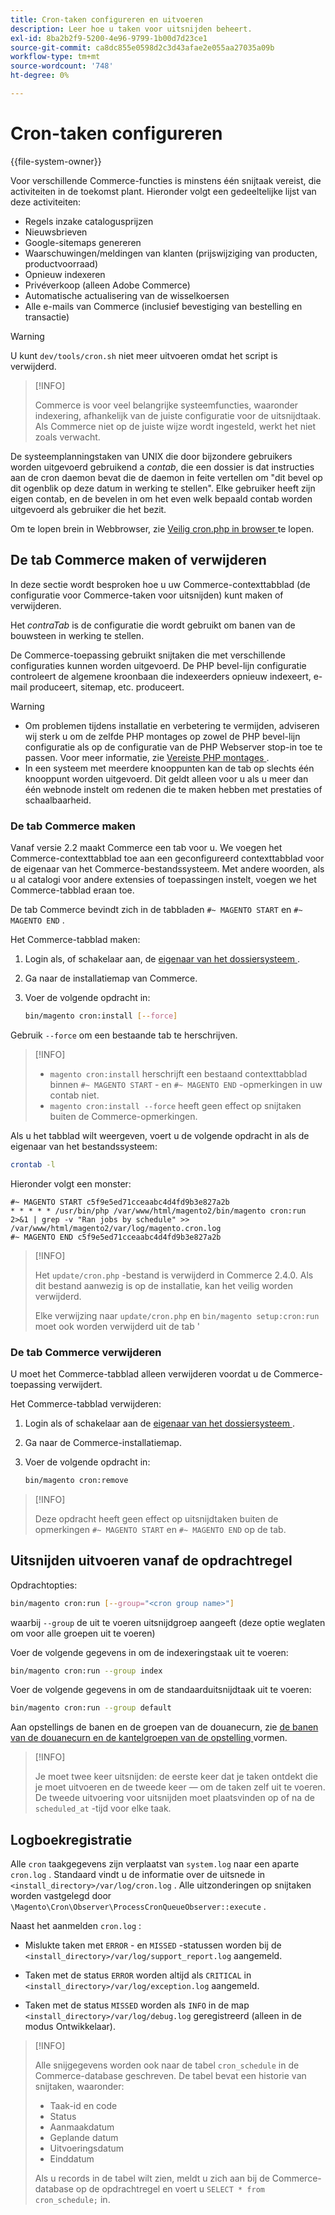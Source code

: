 ```yaml
---
title: Cron-taken configureren en uitvoeren
description: Leer hoe u taken voor uitsnijden beheert.
exl-id: 8ba2b2f9-5200-4e96-9799-1b00d7d23ce1
source-git-commit: ca8dc855e0598d2c3d43afae2e055aa27035a09b
workflow-type: tm+mt
source-wordcount: '748'
ht-degree: 0%

---
```


# Cron-taken configureren

{{file-system-owner}}

Voor verschillende Commerce-functies is minstens één snijtaak vereist, die activiteiten in de toekomst plant. Hieronder volgt een gedeeltelijke lijst van deze activiteiten:

- Regels inzake catalogusprijzen
- Nieuwsbrieven
- Google-sitemaps genereren
- Waarschuwingen/meldingen van klanten (prijswijziging van producten, productvoorraad)
- Opnieuw indexeren
- Privéverkoop (alleen Adobe Commerce)
- Automatische actualisering van de wisselkoersen
- Alle e-mails van Commerce (inclusief bevestiging van bestelling en transactie)

>[!WARNING]
>
>U kunt `dev/tools/cron.sh` niet meer uitvoeren omdat het script is verwijderd.

>[!INFO]
>
>Commerce is voor veel belangrijke systeemfuncties, waaronder indexering, afhankelijk van de juiste configuratie voor de uitsnijdtaak. Als Commerce niet op de juiste wijze wordt ingesteld, werkt het niet zoals verwacht.

De systeemplanningstaken van UNIX die door bijzondere gebruikers worden uitgevoerd gebruikend a _contab_, die een dossier is dat instructies aan de cron daemon bevat die de daemon in feite vertellen om &quot;dit bevel op dit ogenblik op deze datum in werking te stellen&quot;. Elke gebruiker heeft zijn eigen contab, en de bevelen in om het even welk bepaald contab worden uitgevoerd als gebruiker die het bezit.

Om te lopen brein in Webbrowser, zie [ Veilig cron.php in browser ](../security/secure-cron-php.md) te lopen.

## De tab Commerce maken of verwijderen

In deze sectie wordt besproken hoe u uw Commerce-contexttabblad (de configuratie voor Commerce-taken voor uitsnijden) kunt maken of verwijderen.

Het _contraTab_ is de configuratie die wordt gebruikt om banen van de bouwsteen in werking te stellen.

De Commerce-toepassing gebruikt snijtaken die met verschillende configuraties kunnen worden uitgevoerd. De PHP bevel-lijn configuratie controleert de algemene kroonbaan die indexeerders opnieuw indexeert, e-mail produceert, sitemap, etc. produceert.

>[!WARNING]
>
>- Om problemen tijdens installatie en verbetering te vermijden, adviseren wij sterk u om de zelfde PHP montages op zowel de PHP bevel-lijn configuratie als op de configuratie van de PHP Webserver stop-in toe te passen. Voor meer informatie, zie [ Vereiste PHP montages ](../../installation/prerequisites/php-settings.md).
>- In een systeem met meerdere knooppunten kan de tab op slechts één knooppunt worden uitgevoerd. Dit geldt alleen voor u als u meer dan één webnode instelt om redenen die te maken hebben met prestaties of schaalbaarheid.

### De tab Commerce maken

Vanaf versie 2.2 maakt Commerce een tab voor u. We voegen het Commerce-contexttabblad toe aan een geconfigureerd contexttabblad voor de eigenaar van het Commerce-bestandssysteem. Met andere woorden, als u al catalogi voor andere extensies of toepassingen instelt, voegen we het Commerce-tabblad eraan toe.

De tab Commerce bevindt zich in de tabbladen `#~ MAGENTO START` en `#~ MAGENTO END` .

Het Commerce-tabblad maken:

1. Login als, of schakelaar aan, de [ eigenaar van het dossiersysteem ](../../installation/prerequisites/file-system/overview.md).
1. Ga naar de installatiemap van Commerce.
1. Voer de volgende opdracht in:

   ```bash
   bin/magento cron:install [--force]
   ```

Gebruik `--force` om een bestaande tab te herschrijven.

>[!INFO]
>
>- `magento cron:install` herschrijft een bestaand contexttabblad binnen `#~ MAGENTO START` - en `#~ MAGENTO END` -opmerkingen in uw contab niet.
>- `magento cron:install --force` heeft geen effect op snijtaken buiten de Commerce-opmerkingen.

Als u het tabblad wilt weergeven, voert u de volgende opdracht in als de eigenaar van het bestandssysteem:

```bash
crontab -l
```

Hieronder volgt een monster:

```
#~ MAGENTO START c5f9e5ed71cceaabc4d4fd9b3e827a2b
* * * * * /usr/bin/php /var/www/html/magento2/bin/magento cron:run 2>&1 | grep -v "Ran jobs by schedule" >> /var/www/html/magento2/var/log/magento.cron.log
#~ MAGENTO END c5f9e5ed71cceaabc4d4fd9b3e827a2b
```

>[!INFO]
>
>Het `update/cron.php` -bestand is verwijderd in Commerce 2.4.0. Als dit bestand aanwezig is op de installatie, kan het veilig worden verwijderd.
>
>Elke verwijzing naar `update/cron.php` en `bin/magento setup:cron:run` moet ook worden verwijderd uit de tab &#39;

### De tab Commerce verwijderen

U moet het Commerce-tabblad alleen verwijderen voordat u de Commerce-toepassing verwijdert.

Het Commerce-tabblad verwijderen:

1. Login als of schakelaar aan de [ eigenaar van het dossiersysteem ](../../installation/prerequisites/file-system/overview.md).
1. Ga naar de Commerce-installatiemap.
1. Voer de volgende opdracht in:

   ```bash
   bin/magento cron:remove
   ```

>[!INFO]
>
>Deze opdracht heeft geen effect op uitsnijdtaken buiten de opmerkingen `#~ MAGENTO START` en `#~ MAGENTO END` op de tab.

## Uitsnijden uitvoeren vanaf de opdrachtregel

Opdrachtopties:

```bash
bin/magento cron:run [--group="<cron group name>"]
```

waarbij `--group` de uit te voeren uitsnijdgroep aangeeft (deze optie weglaten om voor alle groepen uit te voeren)

Voer de volgende gegevens in om de indexeringstaak uit te voeren:

```bash
bin/magento cron:run --group index
```

Voer de volgende gegevens in om de standaarduitsnijdtaak uit te voeren:

```bash
bin/magento cron:run --group default
```

Aan opstellings de banen en de groepen van de douanecurn, zie [ de banen van de douanecurn en de kantelgroepen van de opstelling ](../cron/custom-cron.md) vormen.

>[!INFO]
>
>Je moet twee keer uitsnijden: de eerste keer dat je taken ontdekt die je moet uitvoeren en de tweede keer — om de taken zelf uit te voeren. De tweede uitvoering voor uitsnijden moet plaatsvinden op of na de `scheduled_at` -tijd voor elke taak.

## Logboekregistratie

Alle `cron` taakgegevens zijn verplaatst van `system.log` naar een aparte `cron.log` .
Standaard vindt u de informatie over de uitsnede in `<install_directory>/var/log/cron.log` .
Alle uitzonderingen op snijtaken worden vastgelegd door `\Magento\Cron\Observer\ProcessCronQueueObserver::execute` .

Naast het aanmelden `cron.log` :

- Mislukte taken met `ERROR` - en `MISSED` -statussen worden bij de `<install_directory>/var/log/support_report.log` aangemeld.

- Taken met de status `ERROR` worden altijd als `CRITICAL` in `<install_directory>/var/log/exception.log` aangemeld.

- Taken met de status `MISSED` worden als `INFO` in de map `<install_directory>/var/log/debug.log` geregistreerd (alleen in de modus Ontwikkelaar).

>[!INFO]
>
>Alle snijgegevens worden ook naar de tabel `cron_schedule` in de Commerce-database geschreven. De tabel bevat een historie van snijtaken, waaronder:
>
>- Taak-id en code
>- Status
>- Aanmaakdatum
>- Geplande datum
>- Uitvoeringsdatum
>- Einddatum
>
>Als u records in de tabel wilt zien, meldt u zich aan bij de Commerce-database op de opdrachtregel en voert u `SELECT * from cron_schedule;` in.
